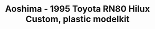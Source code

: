 ---
layout: product
title: "Aoshima - 1995 Toyota RN80 Hilux Custom, plastic modelkit"
price: "TBA" 
desc: "N/A"
img_path: "/assets/img/AO54505.webp"
brand: "N/A"
available: false
special_offer: false
new: false
soon: false
cat: "010000"
subcat: "013700"
subsubcat: "0N/A"
sifra: "AO54505"
popular: false
---